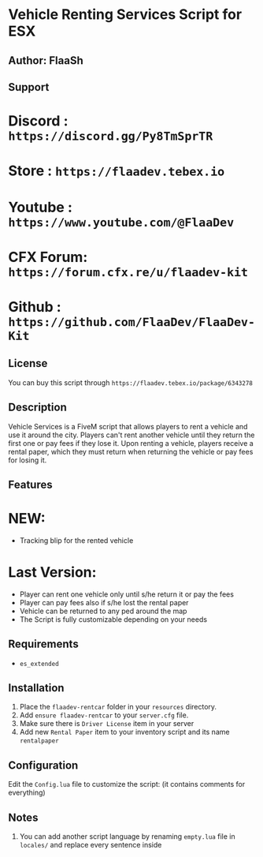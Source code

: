 # Vehicle Renting Services Script for ESX

## Author: FlaaSh

## Support
# Discord  : `https://discord.gg/Py8TmSprTR`
# Store    : `https://flaadev.tebex.io`
# Youtube  : `https://www.youtube.com/@FlaaDev`
# CFX Forum: `https://forum.cfx.re/u/flaadev-kit`
# Github   : `https://github.com/FlaaDev/FlaaDev-Kit`

## License
You can buy this script through `https://flaadev.tebex.io/package/6343278`

## Description
Vehicle Services is a FiveM script that allows players to rent a vehicle and use it around the city.
Players can't rent another vehicle until they return the first one or pay fees if they lose it.
Upon renting a vehicle, players receive a rental paper, which they must return when returning the vehicle or pay fees for losing it.

## Features
# NEW:
- Tracking blip for the rented vehicle
# Last Version:
- Player can rent one vehicle only until s/he return it or pay the fees
- Player can pay fees also if s/he lost the rental paper
- Vehicle can be returned to any ped around the map
- The Script is fully customizable depending on your needs

## Requirements
- `es_extended`

## Installation
1. Place the `flaadev-rentcar` folder in your `resources` directory.
2. Add `ensure flaadev-rentcar` to your `server.cfg` file.
3. Make sure there is `Driver License` item in your server
4. Add new `Rental Paper` item to your inventory script and its name `rentalpaper` 

## Configuration
Edit the `Config.lua` file to customize the script: (it contains comments for everything)

## Notes
1. You can add another script language by renaming `empty.lua` file in `locales/` and replace every sentence inside